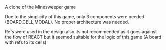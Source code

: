 A clone of the Minesweeper game


Due to the simplicity of this game, only 3 components were needed (BOARD,CELL,MODAL). No proper architecture was needed.


Refs were used in the design also its not recommended as it goes against the flow of REACT but it seemed suitable for the logic of this game (A board with refs to its cells)
